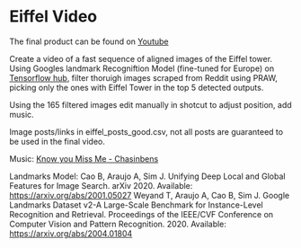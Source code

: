 # Eiffel Video
 
The final product can be found on [Youtube](https://youtube.com)

Create a video of a fast sequence of aligned images of the Eiffel tower. Using Googles landmark Recogniftion Model (fine-tuned for Europe) on [Tensorflow hub](https://tfhub.dev/google/on_device_vision/classifier/landmarks_classifier_europe_V1/1), filter thoruigh images scraped from Reddit using PRAW, picking only the ones with Eiffel Tower in the top 5 detected outputs. 

Using the 165 filtered images edit manually in shotcut to adjust position, add music. 

Image posts/links in eiffel_posts_good.csv, not all posts are guaranteed to be used in the final video. 

Music: [Know you Miss Me - Chasinbens](https://youtu.be/d8KKO_i3Xo4)

Landmarks Model: 
Cao B, Araujo A, Sim J. Unifying Deep Local and Global Features for Image Search. arXiv 2020. Available: https://arxiv.org/abs/2001.05027
Weyand T, Araujo A, Cao B, Sim J. Google Landmarks Dataset v2-A Large-Scale Benchmark for Instance-Level Recognition and Retrieval. Proceedings of the IEEE/CVF Conference on Computer Vision and Pattern Recognition. 2020. Available: https://arxiv.org/abs/2004.01804